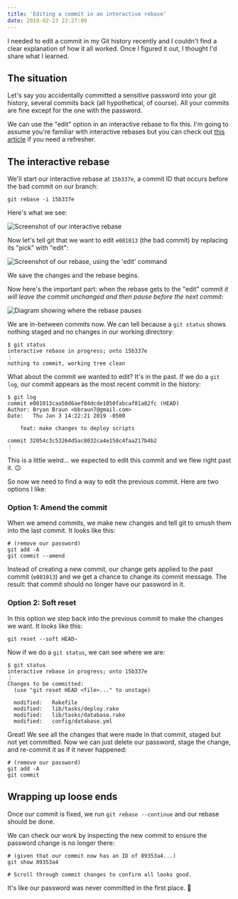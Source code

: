 ```yaml
---
title: 'Editing a commit in an interactive rebase'
date: 2019-02-23 22:27:00
---
```


I needed to edit a commit in my Git history recently and I couldn't find a clear explanation of how it all worked. Once I figured it out, I thought I'd share what I learned.

## The situation

Let's say you accidentally committed a sensitive password into your git history, several commits back (all hypothetical, of course). All your commits are fine except for the one with the password.

We can use the "edit" option in an interactive rebase to fix this. I'm going to assume you're familiar with interactive rebases but you can check out [this article](https://hackernoon.com/beginners-guide-to-interactive-rebasing-346a3f9c3a6d) if you need a refresher.

## The interactive rebase

We'll start our interactive rebase at `15b337e`, a commit ID that occurs before the bad commit on our branch:

`git rebase -i 15b337e`

Here's what we see:

![Screenshot of our interactive rebase]({{site.url}}/assets/images/rebase-commits-1.png)

Now let's tell git that we want to edit `e081013` (the bad commit) by replacing its "pick" with "edit":

![Screenshot of our rebase, using the 'edit' command]({{site.url}}/assets/images/rebase-commits-2.png)

We save the changes and the rebase begins.

Now here's the important part: when the rebase gets to the "edit" commit _it will leave the commit unchanged and then pause before the next commit_:

![Diagram showing where the rebase pauses]({{site.url}}/assets/images/rebase-commits-3.png)

We are in-between commits now. We can tell because a `git status` shows nothing staged and no changes in our working directory:

```
$ git status
interactive rebase in progress; onto 15b337e
⋮
nothing to commit, working tree clean
```

What about the commit we wanted to edit? It's in the past. If we do a `git log`, our commit appears as the most recent commit in the history:

```
$ git log
commit e081013caa58d6aef84dcde1050fabcaf81a82fc (HEAD)
Author: Bryan Braun <bbraun7@gmail.com>
Date:   Thu Jan 3 14:22:21 2019 -0500

    feat: make changes to deploy scripts

commit 32054c3c53264d5ac8032ca4e158c4faa217b4b2
⋮
```

This is a little weird… we expected to edit this commit and we flew right past it. 😐

So now we need to find a way to edit the previous commit. Here are two options I like:

### Option 1: Amend the commit

When we amend commits, we make new changes and tell git to smush them into the last commit. It looks like this:

```
# (remove our password)
git add -A
git commit --amend
```

Instead of creating a new commit, our change gets applied to the past commit (`e081013`) and we get a chance to change its commit message. The result: that commit should no longer have our password in it.

### Option 2: Soft reset

In this option we step back into the previous commit to make the changes we want. It looks like this:

```
git reset --soft HEAD~
```

Now if we do a `git status`, we can see where we are:

```
$ git status
interactive rebase in progress; onto 15b337e
⋮
Changes to be committed:
  (use "git reset HEAD <file>..." to unstage)

  modified:   Rakefile
  modified:   lib/tasks/deploy.rake
  modified:   lib/tasks/database.rake
  modified:   config/database.yml
```

Great! We see all the changes that were made in that commit, staged but not yet committed. Now we can just delete our password, stage the change, and re-commit it as if it never happened:

```
# (remove our password)
git add -A
git commit
```

## Wrapping up loose ends

Once our commit is fixed, we run `git rebase --continue` and our rebase should be done.

We can check our work by inspecting the new commit to ensure the password change is no longer there:

```
# (given that our commit now has an ID of 89353a4...)
git show 89353a4

# Scroll through commit changes to confirm all looks good.
```

It's like our password was never committed in the first place. 🙌
